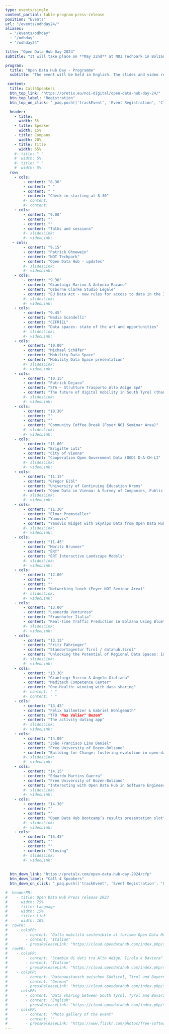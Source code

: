 ```yaml
---
type: events/single
content_partial: table-program-press-release
position: "Events"
url: "/events/odhday24/"
aliases:
  - "/events/odhday"
  - "/odhday"
  - "/odhday24"

title: "Open Data Hub Day 2024"
subtitle: "It will take place on **May 22nd** at NOI Techpark in Bolzano/Bozen, Italy. The fourth edition of the Open Data Hub Day will be about best practices to help understand and get the most out of the world of data. Open Data is an increasingly important subject for those who work in business and research. We will dive into it with several **experts** and representatives from **leading companies** along with NOI’s scientific partners."

program:
  title: "Open Data Hub Day - Programme"
  subtitle: "The event will be held in English. The slides and video recordings of the Open Data Hub Day will be pudlished online after the event."

 content:
  title: Call4Speakers
  btn_top_link: "https://pretix.eu/noi-digital/open-data-hub-day-24/"
  btn_top_label: "Registration"
  btn_top_on_click: "_paq.push(['trackEvent', 'Event Registration', 'Click', 'Open Data Hub Day']);"

  header:
    - title: 
      width: 5%
    - title: Speaker
      width: 15%
    - title: Company
      width: 20%
    - title: Title
      width: 65%
    #- title: " "
    #  width: 5%
    #- title: " "
    #  width: 5%  
  row:
    - cols:
        - content: "8.30"
        - content: " "
        - content: " "
        - content: "Check-in starting at 8.30"
        #- content:
        #- content:
    - cols:
        - content: "9.00"
        - content: ""
        - content: ""
        - content: "Talks and sessions"
        #- slidesLink: 
        #- videoLink: 
   - cols:
        - content: "9.15"
        - content: "Patrick Ohnewein"
        - content: "NOI Techpark"
        - content: "Open Data Hub - updates"
        #- slidesLink: 
        #- videoLink:
    - cols:
        - content: "9.30"
        - content: "Gianluigi Marino & Antonio Racano"
        - content: "Osborne Clarke Studio Legale"
        - content: "EU Data Act - new rules for access to data in the IoT world"
        #- slidesLink: 
        #- videoLink:
    - cols:
        - content: "9.45"
        - content: "Nadia Scandelli"
        - content: "CEFRIEL"
        - content: "Data spaces: state of the art and opportunities"
        #- slidesLink: 
        #- videoLink:
    - cols:
        - content: "10.00"
        - content: "Michael Schäfer"
        - content: "Mobility Data Space"
        - content: "Mobility Data Space presentation"
        #- slidesLink: 
        #- videoLink:
    - cols:
        - content: "10.15"
        - content: "Patrick Dejaco"
        - content: "STA – Strutture Trasporto Alto Adige SpA"
        - content: "The future of digital mobility in South Tyrol (thanks to the Open Data Hub)"
        #- slidesLink: 
        #- videoLink:
    - cols:
        - content: "10.30"
        - content: ""
        - content: ""
        - content: "Community Coffee Break (Foyer NOI Seminar Area)"
        #- slidesLink: 
        #- videoLink:
    - cols:
        - content: "11.00"
        - content: "Brigitte Lutz"
        - content: "City of Vienna"
        - content: "Cooperation Open Government Data (OGD) D-A-CH-LI"
        #- slidesLink: 
        #- videoLink:
    - cols:
        - content: "11.15"
        - content: "Gregor Eibl"
        - content: "University of Continuing Education Krems"
        - content: "Open Data in Vienna: A Survey of Companies, Public Schools and an Internal Workshop"
        #- slidesLink: 
        #- videoLink:
    - cols:
        - content: "11.30"
        - content: "Elmar Premstaller"
        - content: "Yanovis"
        - content: "Yanovis Widget with SkyAlps Data from Open Data Hub"
        #- slidesLink: 
        #- videoLink:
    - cols:
        - content: "11.45"
        - content: "Moritz Brunner"
        - content: "ËRT"
        - content: "ËRT Interactive Landscape Models"
        #- slidesLink: 
        #- videoLink:
    - cols:
        - content: "12.00"
        - content: ""
        - content: ""
        - content: "Networking lunch (Foyer NOI Seminar Area)"
        #- slidesLink: 
        #- videoLink:
    - cols:
        - content: "13.00"
        - content: "Leonardo Venturoso"
        - content: "Fraunhofer Italia"
        - content: "Real-time Traffic Prediction in Bolzano Using Bluetooth Sensor Data: A Big Data Approach"
        #- slidesLink: 
        #- videoLink:
    - cols:
        - content: "13.15"
        - content: "Fritz Fahringer"
        - content: "Standortagentur Tirol / datahub.tirol"
        - content: "Unlocking the Potential of Regional Data Spaces: Insights from datahub.tirol"
        #- slidesLink: 
        #- videoLink:
    - cols:
        - content: "13.30"
        - content: "Gianluigi Riccio & Angelo Giuliana"
        - content: "Meditech Competence Center"
        - content: "One-Health: winning with data sharing"
        #- content: " "
        #- content: " "
    - cols:
        - content: "13.45"
        - content: "Felix Gallmetzer & Gabriel Wohlgemuth"
        - content: "TFO "Max Valier" Bozen"
        - content: "The activity dating app"
        #- slidesLink: 
        #- videoLink:
    - cols:
        - content: "14.00"
        - content: "João Francisco Lino Daniel"
        - content: "Free University of Bozen-Bolzano"
        - content: "Building for Change: fostering evolution in open-data"
        #- slidesLink: 
        #- videoLink:
    - cols:
        - content: "14.15"
        - content: "Eduardo Martins Guerra"
        - content: "Free University of Bozen-Bolzano"
        - content: "Interacting with Open Data Hub in Software Engineering Education at Unibz"
        #- slidesLink: 
        #- videoLink:
    - cols:
        - content: "14.30"
        - content: ""
        - content: ""
        - content: "Open Data Hub Bootcamp’s results presentation slot"
        #- slidesLink: 
        #- videoLink:
    - cols:
        - content: "15.45"
        - content: ""
        - content: ""
        - content: "Closing"
        #- slidesLink: 
        #- videoLink: 
 
    
  btn_down_link: "https://pretalx.com/open-data-hub-day-2024/cfp"
  btn_down_label: "Call 4 Speakers"
  btn_down_on_click: "_paq.push(['trackEvent', 'Event Registration', 'Click', 'Open Data Hub Day']);"

#  headerPR:
#    - title: Open Data Hub Press release 2023
#      width: 75%
#    - title: Language
#      width: 15%
#    - title: Link
#      width: 10% 
#  rowPR:
#    - colsPR:
#        - content: "Dalla mobilità sostenibile al turismo Open Data Hub connette l’Europa grazie ai dati"
#        - content: "Italian"
#        - pressReleaseLink: "https://cloud.opendatahub.com/index.php/s/HNFT7ikkRRaAAEc"
#  rowPR:
#    - colsPR:
#        - content: "Scambio di dati tra Alto Adige, Tirolo e Baviera"
#        - content: "Italian"
#        - pressReleaseLink: "https://cloud.opendatahub.com/index.php/s/H4Q5rz6GJBgKtgx"
#    - colsPR:
#        - content: "Datenaustausch zwischen Südtirol, Tirol und Bayern"
#        - content: "German"
#        - pressReleaseLink: "https://cloud.opendatahub.com/index.php/s/oeMdAWx7ZHk7Hxx"
#    - colsPR:
#        - content: "Data sharing between South Tyrol, Tyrol and Bavaria"
#        - content: "English"
#        - pressReleaseLink: "https://cloud.opendatahub.com/index.php/s/Z2FaWqzMmSebA9z"
#    - colsPR:
#        - content: "Photo gallery of the event"
#        - content: ""
#        - pressReleaseLink: "https://www.flickr.com/photos/free-software-center/albums/72177720308554220"
---
```

